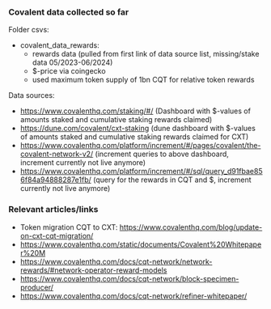 ### Covalent data collected so far

Folder csvs:
* covalent_data_rewards: 
    - rewards data (pulled from first link of data source list, missing/stake data 05/2023-06/2024)
    - $-price via coingecko
    - used maximum token supply of 1bn CQT for relative token rewards

Data sources:
- https://www.covalenthq.com/staking/#/ (Dashboard with $-values of amounts staked and cumulative staking rewards claimed)
- https://dune.com/covalent/cxt-staking (dune dashboard with $-values of amounts staked and cumulative staking rewards claimed for CXT)
- https://www.covalenthq.com/platform/increment/#/pages/covalent/the-covalent-network-v2/ (increment queries to above dashboard, increment currently not live anymore)
- https://www.covalenthq.com/platform/increment/#/sql/query_d91fbae856f84a94888287e1fb/ (query for the rewards in CQT and $, increment currently not live anymore)


### Relevant articles/links

- Token migration CQT to CXT: https://www.covalenthq.com/blog/update-on-cxt-cqt-migration/
- https://www.covalenthq.com/static/documents/Covalent%20Whitepaper%20M
- https://www.covalenthq.com/docs/cqt-network/network-rewards/#network-operator-reward-models
- https://www.covalenthq.com/docs/cqt-network/block-specimen-producer/
- https://www.covalenthq.com/docs/cqt-network/refiner-whitepaper/




